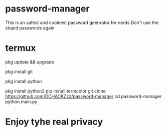 # password-manager
This is an safest and cooleest password geenrator for nerds.Don't use the stupid passwords again
# termux
pkg update && upgrade

pkg install git

pkg install python

pkg install python2
pip install termcolor
git clone https://github.com/DCHACKZzz/password-manager
cd password-manager
python main.py

# Enjoy tyhe real privacy
